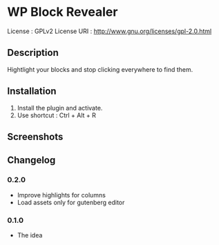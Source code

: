 
# WP Block Revealer
License : GPLv2
License URI : http://www.gnu.org/licenses/gpl-2.0.html

## Description
Hightlight your blocks and stop clicking everywhere to find them.


## Installation
1. Install the plugin and activate.
2. Use shortcut : Ctrl + Alt + R

## Screenshots

## Changelog

### 0.2.0
* Improve highlights for columns
* Load assets only for gutenberg editor

### 0.1.0
* The idea